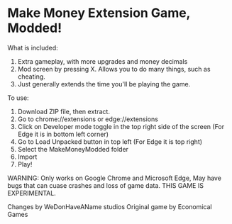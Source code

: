 # Make Money Extension Game, Modded!
What is included:
1. Extra gameplay, with more upgrades and money decimals
2. Mod screen by pressing X. Allows you to do many things, such as cheating.
3. Just generally extends the time you'll be playing the game.

To use:
1. Download ZIP file, then extract.
2. Go to chrome://extensions or edge://extensions
3. Click on Developer mode toggle in the top right side of the screen    (For Edge it is in bottom left corner)
4. Go to Load Unpacked button in top left    (For Edge it is top right)
5. Select the MakeMoneyModded folder
6. Import
7. Play!

WARNING: Only works on Google Chrome and Microsoft Edge, May have bugs that can cuase crashes and loss of game data. THIS GAME IS EXPERIMENTAL.

Changes by WeDonHaveAName studios
Original game by Economical Games

